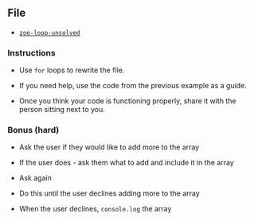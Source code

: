 ## File

* [`zoo-loop-unsolved`](Unsolved/zoo-loop-unsolved.html)

### Instructions

* Use `for` loops to rewrite the file.

* If you need help, use the code from the previous example as a guide.

* Once you think your code is functioning properly, share it with the person sitting next to you.

### Bonus (hard)

* Ask the user if they would like to add more to the array

* If the user does - ask them what to add and include it in the array

* Ask again

* Do this until the user declines adding more to the array

* When the user declines, `console.log` the array
